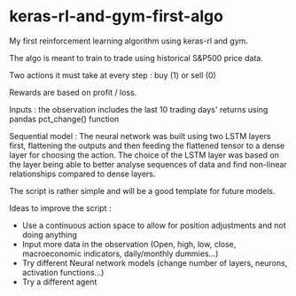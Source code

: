 # keras-rl-and-gym-first-algo
My first reinforcement learning algorithm using keras-rl and gym.

The algo is meant to train to trade using historical S&P500 price data. 

Two actions it must take at every step : buy (1) or sell (0)

Rewards are based on profit / loss.

Inputs : the observation includes the last 10 trading days' returns using pandas pct_change() function

Sequential model : The neural network was built using two LSTM layers first, flattening the outputs and then feeding the flattened tensor to a dense layer for choosing the action. The choice of the LSTM layer was based on the layer being able to better analyse sequences of data and find non-linear relationships compared to dense layers.


The script is rather simple and will be a good template for future models. 

Ideas to improve the script :

- Use a continuous action space to allow for position adjustments and not doing anything   
- Input more data in the observation (Open, high, low, close, macroeconomic indicators, daily/monthly dummies...) 
- Try different Neural network models (change number of layers, neurons, activation functions...) 
- Try a different agent 
